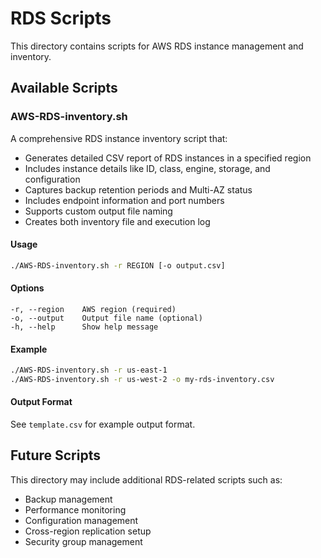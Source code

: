# RDS Scripts

This directory contains scripts for AWS RDS instance management and inventory.

## Available Scripts

### AWS-RDS-inventory.sh
A comprehensive RDS instance inventory script that:
- Generates detailed CSV report of RDS instances in a specified region
- Includes instance details like ID, class, engine, storage, and configuration
- Captures backup retention periods and Multi-AZ status
- Includes endpoint information and port numbers
- Supports custom output file naming
- Creates both inventory file and execution log

#### Usage
```bash
./AWS-RDS-inventory.sh -r REGION [-o output.csv]
```

#### Options
```
-r, --region    AWS region (required)
-o, --output    Output file name (optional)
-h, --help      Show help message
```

#### Example
```bash
./AWS-RDS-inventory.sh -r us-east-1
./AWS-RDS-inventory.sh -r us-west-2 -o my-rds-inventory.csv
```

#### Output Format
See `template.csv` for example output format.

## Future Scripts
This directory may include additional RDS-related scripts such as:
- Backup management
- Performance monitoring
- Configuration management
- Cross-region replication setup
- Security group management 